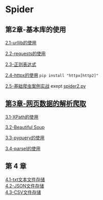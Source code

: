 # Spider

## 第2章-基本库的使用

[2.1-urllib的使用](https://github.com/Python3WebSpider/UrllibTest) 

[2.2-requests的使用](https://github.com/Python3WebSpider/RequestsTest) 

[2.3-正则表达式](https://github.com/Python3WebSpider/RegexTest) 

[2.4-httpx的使用](https://github.com/Python3WebSpider/HttpxTest) `pip install "httpx[http2]"` 

[2.5-基础爬虫案例实战](https://github.com/Python3WebSpider/ScrapeSsr1)  exept [spider2.py](https://github.com/Python3WebSpider/ScrapeSsr1/blob/master/spider2.py) 

## [第3章-网页数据的解析爬取](第3章/README.md)

[3.1-XPath的使用](https://github.com/Python3WebSpider/XPathTest) 

[3.2-Beautiful Soup](https://github.com/Python3WebSpider/BeautifulSoupTest) 

[3.3-pyquery的使用](https://github.com/Python3WebSpider/PyQueryTest) 

[3.4-parsel的使用](https://github.com/Python3WebSpider/ParselTest) 

## 第 4 章

[4.1-txt文本文件存储<br>4.2-JSON文件存储<br>4.3-CSV文件存储](https://github.com/Python3WebSpider/FileStorageTest) 
